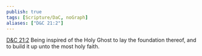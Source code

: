 ```yaml
---
publish: true
tags: [Scripture/DaC, noGraph]
aliases: ["D&C 21:2"]
---
```

[D&C 21:2](https://churchofjesuschrist.org/study/scriptures/dc-testament/dc/21?lang=eng&id=p2#p2) Being inspired of the Holy Ghost to lay the foundation thereof, and to build it up unto the most holy faith.

